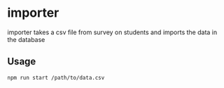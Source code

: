 # importer

importer takes a csv file from survey on students and imports the data in the database

## Usage

```bash
npm run start /path/to/data.csv
```
